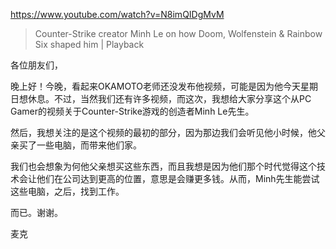 https://www.youtube.com/watch?v=N8imQIDgMvM

> Counter-Strike creator Minh Le on how Doom, Wolfenstein & Rainbow Six shaped him | Playback 

各位朋友们，

晚上好！今晚，看起来OKAMOTO老师还没发布他视频，可能是因为他今天星期日想休息。不过，当然我们还有许多视频，而这次，我想给大家分享这个从PC Gamer的视频关于Counter-Strike游戏的创造者Minh Le先生。

然后，我想关注的是这个视频的最初的部分，因为那边我们会听见他小时候，他父亲买了一些电脑，而带来他们家。

我们也会想象为何他父亲想买这些东西，而且我想是因为他们那个时代觉得这个技术会让他们在公司达到更高的位置，意思是会赚更多钱。从而，Minh先生能尝试这些电脑，之后，找到工作。

而已。谢谢。

麦克
